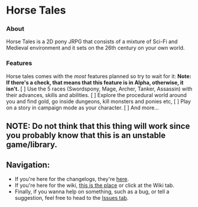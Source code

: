 # Horse Tales
### About
Horse Tales is a 2D pony JRPG that consists of a mixture of Sci-Fi and Medieval environment and it sets on the 26th century on your own world.
### Features
Horse tales comes with the *most* features planned so try to wait for it:
**Note: If there's a check, that means that this feature is in Alpha, otherwise, it isn't.**
[ ] Use the 5 races (Swordspony, Mage, Archer, Tanker, Assassin) with their advances, skills and abilities.
[ ] Explore the procedural world around you and find gold, go inside dungeons, kill monsters and ponies etc,
[ ] Play on a story in campaign mode as your character.
[ ] And more...

## NOTE: Do not think that this thing will work since you probably know that this is an unstable game/library.

## Navigation:
* If you're here for the changelogs, they're [here](/CHANGELOGS.md).
* If you're here for the wiki, [this is the place](/wiki) or click at the Wiki tab.
* Finally, if you wanna help on something, such as a bug, or tell a suggestion, feel free to head to the [Issues tab](/issues).
